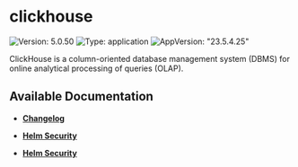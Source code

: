 # clickhouse

![Version: 5.0.50](https://img.shields.io/badge/Version-5.0.50-informational?style=flat-square) ![Type: application](https://img.shields.io/badge/Type-application-informational?style=flat-square) ![AppVersion: "23.5.4.25"](https://img.shields.io/badge/AppVersion-"23.5.4.25"-informational?style=flat-square)

ClickHouse is a column-oriented database management system (DBMS) for online analytical processing of queries (OLAP).

## Available Documentation

- [**Changelog**](CHANGELOG)

- [**Helm Security**](container-security)

- [**Helm Security**](helm-security)

